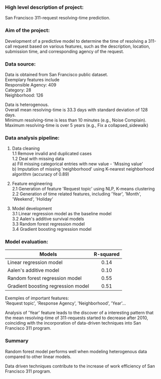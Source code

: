 ### High level description of project:

San Francisco 311-request resolving-time prediction.

### Aim of the project:

Development of a predictive model to determine the time of resolving a 311-call request based on various features, such as the description, location, submission time, and corresponding agency of the request.

### Data source:  
  Data is obtained from San Francisco public dataset.  
  Exemplary features include  
  Responsible Agency: 409  
  Category: 28   
  Neighborhood: 126

  Data is heterogenous.  
  Overall mean resolving-time is 33.3 days with standard deviation of 128 days.  
  Minimum resolving-time is less than 10 minutes (e.g., Noise Complain).  
  Maximum resolving-time is over 5 years (e.g., Fix a collapsed_sidewalk)

### Data analysis pipeline:  
  1. Data cleaning  
     1.1 Remove invalid and duplicated cases  
     1.2 Deal with missing data  
          a) Fill missing categorical entries with new value - 'Missing value'  
          b) Imputation of missing 'neighborhood' using K-nearest neighborhood algorithm (accuracy of 0.89)

  2. Feature engineering  
     2.1 Generation of feature 'Request topic' using NLP, K-means clustering  
     2.2 Generation of time related features, including 'Year', 'Month', 'Weekend', 'Holiday'

  3. Model development  
     3.1 Linear regression model as the baseline model  
     3.2 Aalen's additive survival models  
     3.3 Random forest regression model  
     3.4 Gradient boosting regression model  

### Model evaluation:

| Models                             | R-squared     |
| ---------------------------------- |:-------------:|
| Linear regression model            |      0.14     |
| Aalen's additive model             |      0.10     |
| Random forest regression model     |      0.55     |
| Gradient boosting regression model |      0.51     |

Exemples of important features:  
'Request topic', 'Response Agency', 'Neighborhood', 'Year'...

Analysis of 'Year' feature leads to the discover of a interesting pattern that the mean resolving-time of 311-requests started to decrease after 2010, coinciding with the incorporation of data-driven techniques into San Francisco 311 program.

### Summary  
Random forest model performs well when modeling heterogenous data compared to other linear models.

Data driven techniques contribute to the increase of work efficiency of San Francisco 311 program.
